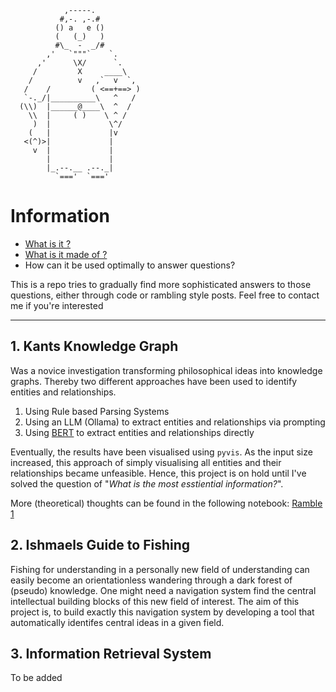 ```
            ,-----.
           #,-. ,-.#
          () a   e ()
          (   (_)   )
          #\_  -  _/#
        ,'   `"""`    `.
      ,'      \X/      `.
     /         X     ____\
    /          v   ,`  v  `,
   /    /         ( <==+==> )
   `-._/|__________\   ^   /
  (\\)  |______@____\  ^  /
    \\  |     ( )    \ ^ /
     )  |             \^/
    (   |             |v
   <(^)>|             |
     v  |             |
        |             |
        |_.--.__ .--._|
          `==='  `==='

```

# Information 
- [What is it ?](notes/what_is_information.md) 
- [What is it made of ?](notes/what_is_information.md) 
-  How can it be used optimally to answer questions?
  
This is a repo tries to gradually find more sophisticated answers to those questions, either through code or rambling style posts.
Feel free to contact me if you're interested
 
____

 ## 1. Kants Knowledge Graph

Was a novice investigation transforming philosophical ideas into knowledge graphs.
Thereby two different approaches have been used to identify entities and relationships.
1. Using Rule based Parsing Systems
2. Using an LLM (Ollama) to extract entities and relationships via prompting
3. Using [BERT](Embeddings/ER_BERT.py) to extract entities and relationships directly

Eventually, the results have been visualised using `pyvis`. As the input size increased, this approach of simply 
visualising all entities and their relationships became unfeasible.
Hence, this project is on hold until I've solved the question of "*What is the most esstiential information?*".

More (theoretical) thoughts can be found in the following notebook: [Ramble 1](kants_knowledge_graph/ramble.md)


## 2. Ishmaels Guide to Fishing
Fishing for understanding in a personally new field of understanding can easily become an orientationless wandering through a dark forest of (pseudo) knowledge. 
One might need a navigation system find the central intellectual building blocks of this new field of interest.
The aim of this project is, to build exactly this navigation system by developing a tool that automatically identifes central ideas in a given field.


## 3. Information Retrieval System
To be added





